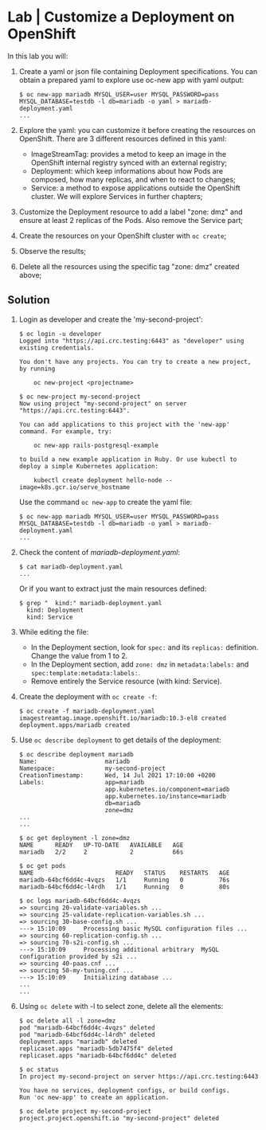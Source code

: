 # Lab | Customize a Deployment on OpenShift

In this lab you will:

1. Create a yaml or json file containing Deployment specifications. You can
   obtain a prepared yaml to explore use oc-new app with yaml output:

   ``` console
   $ oc new-app mariadb MYSQL_USER=user MYSQL_PASSWORD=pass MYSQL_DATABASE=testdb -l db=mariadb -o yaml > mariadb-deployment.yaml
   ...
   ```

2. Explore the yaml: you can customize it before creating the resources on
   OpenShift.
   There are 3 different resources defined in this yaml:

   - ImageStreamTag: provides a metod to keep an image in the OpenShift
     internal registry synced with an external registry;
   - Deployment: which keep informations about how Pods are composed, how many
     replicas, and when to react to changes;
   - Service: a method to expose applications outside the OpenShift cluster.
     We will explore Services in further chapters;

3. Customize the Deployment resource to add a label "zone: dmz" and ensure
   at least 2 replicas of the Pods. Also remove the Service part;

4. Create the resources on your OpenShift cluster with ```oc create```;

5. Observe the results;

6. Delete all the resources using the specific tag "zone: dmz" created above;

## Solution

1. Login as developer and create the 'my-second-project':

   ```console
   $ oc login -u developer
   Logged into "https://api.crc.testing:6443" as "developer" using existing credentials.

   You don't have any projects. You can try to create a new project, by running

       oc new-project <projectname>

   $ oc new-project my-second-project
   Now using project "my-second-project" on server "https://api.crc.testing:6443".

   You can add applications to this project with the 'new-app' command. For example, try:

       oc new-app rails-postgresql-example

   to build a new example application in Ruby. Or use kubectl to deploy a simple Kubernetes application:

       kubectl create deployment hello-node --image=k8s.gcr.io/serve_hostname
   ```

   Use the command `oc new-app` to create the yaml file:

   ```console
   $ oc new-app mariadb MYSQL_USER=user MYSQL_PASSWORD=pass MYSQL_DATABASE=testdb -l db=mariadb -o yaml > mariadb-deployment.yaml
   ...
   ```

2. Check the content of *mariadb-deployment.yaml*:

   ```console
   $ cat mariadb-deployment.yaml
   ...
   ```

   Or if you want to extract just the main resources defined:

   ```console
   $ grep "  kind:" mariadb-deployment.yaml
     kind: Deployment
     kind: Service
   ```

3. While editing the file:

   - In the Deployment section, look for `spec:` and its `replicas:` definition.
     Change the value from 1 to 2.
   - In the Deployment section, add `zone: dmz` in `metadata:labels:` and
     `spec:template:metadata:labels:`.
   - Remove entirely the Service resource (with kind: Service).

4. Create the deployment with `oc create -f`:

   ```console
   $ oc create -f mariadb-deployment.yaml
   imagestreamtag.image.openshift.io/mariadb:10.3-el8 created
   deployment.apps/mariadb created
   ```

5. Use `oc describe deployment` to get details of the deployment:

   ```console
   $ oc describe deployment mariadb
   Name:                   mariadb
   Namespace:              my-second-project
   CreationTimestamp:      Wed, 14 Jul 2021 17:10:00 +0200
   Labels:                 app=mariadb
                           app.kubernetes.io/component=mariadb
                           app.kubernetes.io/instance=mariadb
                           db=mariadb
                           zone=dmz
   ...
   ...

   $ oc get deployment -l zone=dmz
   NAME      READY   UP-TO-DATE   AVAILABLE   AGE
   mariadb   2/2     2            2           66s

   $ oc get pods
   NAME                       READY   STATUS    RESTARTS   AGE
   mariadb-64bcf6dd4c-4vqzs   1/1     Running   0          76s
   mariadb-64bcf6dd4c-l4rdh   1/1     Running   0          80s

   $ oc logs mariadb-64bcf6dd4c-4vqzs
   => sourcing 20-validate-variables.sh ...
   => sourcing 25-validate-replication-variables.sh ...
   => sourcing 30-base-config.sh ...
   ---> 15:10:09     Processing basic MySQL configuration files ...
   => sourcing 60-replication-config.sh ...
   => sourcing 70-s2i-config.sh ...
   ---> 15:10:09     Processing additional arbitrary  MySQL configuration provided by s2i ...
   => sourcing 40-paas.cnf ...
   => sourcing 50-my-tuning.cnf ...
   ---> 15:10:09     Initializing database ...
   ...
   ...
   ```

6. Using `oc delete` with -l to select zone, delete all the elements:

   ```console
   $ oc delete all -l zone=dmz
   pod "mariadb-64bcf6dd4c-4vqzs" deleted
   pod "mariadb-64bcf6dd4c-l4rdh" deleted
   deployment.apps "mariadb" deleted
   replicaset.apps "mariadb-5db7475f4" deleted
   replicaset.apps "mariadb-64bcf6dd4c" deleted

   $ oc status
   In project my-second-project on server https://api.crc.testing:6443

   You have no services, deployment configs, or build configs.
   Run 'oc new-app' to create an application.

   $ oc delete project my-second-project
   project.project.openshift.io "my-second-project" deleted
   ```
